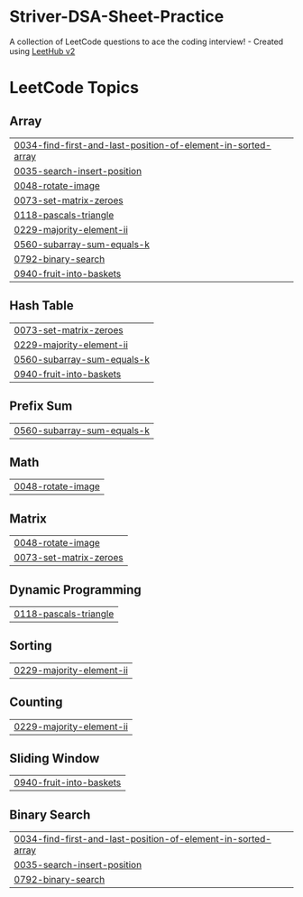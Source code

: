 # Striver-DSA-Sheet-Practice
A collection of LeetCode questions to ace the coding interview! - Created using [LeetHub v2](https://github.com/arunbhardwaj/LeetHub-2.0)

<!---LeetCode Topics Start-->
# LeetCode Topics
## Array
|  |
| ------- |
| [0034-find-first-and-last-position-of-element-in-sorted-array](https://github.com/Abhi0pal/Striver-DSA-Sheet-Practice/tree/master/0034-find-first-and-last-position-of-element-in-sorted-array) |
| [0035-search-insert-position](https://github.com/Abhi0pal/Striver-DSA-Sheet-Practice/tree/master/0035-search-insert-position) |
| [0048-rotate-image](https://github.com/Abhi0pal/Striver-DSA-Sheet-Practice/tree/master/0048-rotate-image) |
| [0073-set-matrix-zeroes](https://github.com/Abhi0pal/Striver-DSA-Sheet-Practice/tree/master/0073-set-matrix-zeroes) |
| [0118-pascals-triangle](https://github.com/Abhi0pal/Striver-DSA-Sheet-Practice/tree/master/0118-pascals-triangle) |
| [0229-majority-element-ii](https://github.com/Abhi0pal/Striver-DSA-Sheet-Practice/tree/master/0229-majority-element-ii) |
| [0560-subarray-sum-equals-k](https://github.com/Abhi0pal/Striver-DSA-Sheet-Practice/tree/master/0560-subarray-sum-equals-k) |
| [0792-binary-search](https://github.com/Abhi0pal/Striver-DSA-Sheet-Practice/tree/master/0792-binary-search) |
| [0940-fruit-into-baskets](https://github.com/Abhi0pal/Striver-DSA-Sheet-Practice/tree/master/0940-fruit-into-baskets) |
## Hash Table
|  |
| ------- |
| [0073-set-matrix-zeroes](https://github.com/Abhi0pal/Striver-DSA-Sheet-Practice/tree/master/0073-set-matrix-zeroes) |
| [0229-majority-element-ii](https://github.com/Abhi0pal/Striver-DSA-Sheet-Practice/tree/master/0229-majority-element-ii) |
| [0560-subarray-sum-equals-k](https://github.com/Abhi0pal/Striver-DSA-Sheet-Practice/tree/master/0560-subarray-sum-equals-k) |
| [0940-fruit-into-baskets](https://github.com/Abhi0pal/Striver-DSA-Sheet-Practice/tree/master/0940-fruit-into-baskets) |
## Prefix Sum
|  |
| ------- |
| [0560-subarray-sum-equals-k](https://github.com/Abhi0pal/Striver-DSA-Sheet-Practice/tree/master/0560-subarray-sum-equals-k) |
## Math
|  |
| ------- |
| [0048-rotate-image](https://github.com/Abhi0pal/Striver-DSA-Sheet-Practice/tree/master/0048-rotate-image) |
## Matrix
|  |
| ------- |
| [0048-rotate-image](https://github.com/Abhi0pal/Striver-DSA-Sheet-Practice/tree/master/0048-rotate-image) |
| [0073-set-matrix-zeroes](https://github.com/Abhi0pal/Striver-DSA-Sheet-Practice/tree/master/0073-set-matrix-zeroes) |
## Dynamic Programming
|  |
| ------- |
| [0118-pascals-triangle](https://github.com/Abhi0pal/Striver-DSA-Sheet-Practice/tree/master/0118-pascals-triangle) |
## Sorting
|  |
| ------- |
| [0229-majority-element-ii](https://github.com/Abhi0pal/Striver-DSA-Sheet-Practice/tree/master/0229-majority-element-ii) |
## Counting
|  |
| ------- |
| [0229-majority-element-ii](https://github.com/Abhi0pal/Striver-DSA-Sheet-Practice/tree/master/0229-majority-element-ii) |
## Sliding Window
|  |
| ------- |
| [0940-fruit-into-baskets](https://github.com/Abhi0pal/Striver-DSA-Sheet-Practice/tree/master/0940-fruit-into-baskets) |
## Binary Search
|  |
| ------- |
| [0034-find-first-and-last-position-of-element-in-sorted-array](https://github.com/Abhi0pal/Striver-DSA-Sheet-Practice/tree/master/0034-find-first-and-last-position-of-element-in-sorted-array) |
| [0035-search-insert-position](https://github.com/Abhi0pal/Striver-DSA-Sheet-Practice/tree/master/0035-search-insert-position) |
| [0792-binary-search](https://github.com/Abhi0pal/Striver-DSA-Sheet-Practice/tree/master/0792-binary-search) |
<!---LeetCode Topics End-->
